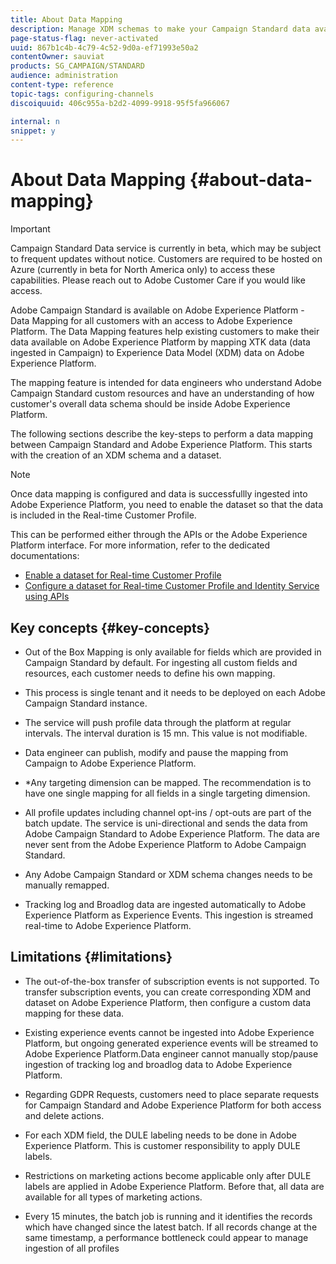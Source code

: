 ```yaml
---
title: About Data Mapping
description: Manage XDM schemas to make your Campaign Standard data available on Adobe Experience Platform.
page-status-flag: never-activated
uuid: 867b1c4b-4c79-4c52-9d0a-ef71993e50a2
contentOwner: sauviat
products: SG_CAMPAIGN/STANDARD
audience: administration
content-type: reference
topic-tags: configuring-channels
discoiquuid: 406c955a-b2d2-4099-9918-95f5fa966067

internal: n
snippet: y
---
```


# About Data Mapping {#about-data-mapping}

>[!IMPORTANT]
>
>Campaign Standard Data service is currently in beta, which may be subject to frequent updates without notice. Customers are required to be hosted on Azure (currently in beta for North America only) to access these capabilities. Please reach out to Adobe Customer Care if you would like access.

Adobe Campaign Standard is available on Adobe Experience Platform - Data Mapping for all customers with an access to Adobe Experience Platform. The Data Mapping features help existing customers to make their data available on Adobe Experience Platform by mapping XTK data (data ingested in Campaign) to Experience Data Model (XDM) data on Adobe Experience Platform.

The mapping feature is intended for data engineers who understand Adobe Campaign Standard custom resources and have an understanding of how customer's overall data schema should be inside Adobe Experience Platform.

The following sections describe the key-steps to perform a data mapping between Campaign Standard and Adobe Experience Platform. This starts with the creation of an XDM schema and a dataset.

>[!NOTE]
>Once data mapping is configured and data is successfullly ingested into Adobe Experience Platform, you need to enable the dataset so that the data is included in the Real-time Customer Profile.
>
>This can be performed either through the APIs or the Adobe Experience Platform interface. For more information, refer to the dedicated documentations:
>
>* [Enable a dataset for Real-time Customer Profile](https://www.adobe.io/apis/experienceplatform/home/tutorials/alltutorials.html#!api-specification/markdown/narrative/tutorials/data_ingestion_tutorial/data_ingestion_tutorial.md)
>* [Configure a dataset for Real-time Customer Profile and Identity Service using APIs](https://www.adobe.io/apis/experienceplatform/home/tutorials/alltutorials.html#!api-specification/markdown/narrative/tutorials/unified_profile_dataset_tutorial/unified_profile_dataset_api_tutorial.md)

## Key concepts {#key-concepts}

* Out of the Box Mapping is only available for fields which are provided in Campaign Standard by default. For ingesting all custom fields and resources, each customer needs to define his own mapping.

* This process is single tenant and it needs to be deployed on each Adobe Campaign Standard instance​.

* The service will push profile data through the platform at regular intervals.​ The interval duration is 15 mn. This value is not modifiable.

* Data engineer can publish, modify and pause the mapping from Campaign to Adobe Experience Platform.
* *Any targeting dimension can be mapped. The recommendation is to have one single mapping for all fields in a single targeting dimension.

* All profile updates including channel opt-ins / opt-outs are part of the batch update.
The service is uni-directional and sends the data from Adobe Campaign Standard to Adobe Experience Platform. The data are never sent from the Adobe Experience Platform to Adobe Campaign Standard.

* Any Adobe Campaign Standard or XDM schema changes needs to be manually remapped.​

* Tracking log and Broadlog data are ingested automatically to Adobe Experience Platform as Experience Events. This ingestion is streamed real-time to Adobe Experience Platform.

## Limitations {#limitations}

* The out-of-the-box transfer of subscription events is not supported. To transfer subscription events, you can create corresponding XDM and dataset on Adobe Experience Platform, then configure a custom data mapping for these data.

* Existing experience events cannot be ingested into Adobe Experience Platform, but ongoing generated experience events will be streamed to Adobe Experience Platform.Data engineer cannot manually stop/pause ingestion of tracking log and broadlog data to Adobe Experience Platform.

* Regarding GDPR Requests, customers need to place separate requests for Campaign Standard and Adobe Experience Platform for both access and delete actions.

* For each XDM field, the DULE labeling needs to be done in Adobe Experience Platform. This is customer responsibility to apply DULE labels. 

* Restrictions on marketing actions become applicable only after DULE labels are applied in Adobe Experience Platform. Before that, all data are available for all types of marketing actions.

* Every 15 minutes, the batch job is running and it identifies the records which have changed since the latest batch. If all records change at the same timestamp, a performance bottleneck could appear to manage ingestion of all profiles

